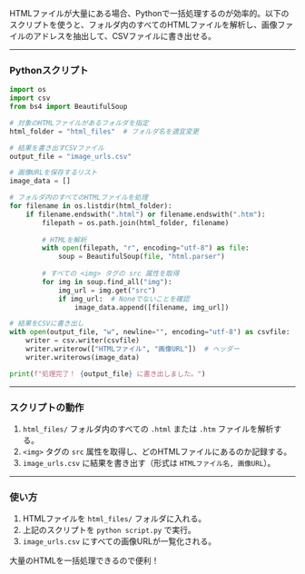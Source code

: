 HTMLファイルが大量にある場合、Pythonで一括処理するのが効率的。以下のスクリプトを使うと、フォルダ内のすべてのHTMLファイルを解析し、画像ファイルのアドレスを抽出して、CSVファイルに書き出せる。  

---

### **Pythonスクリプト**
```python
import os
import csv
from bs4 import BeautifulSoup

# 対象のHTMLファイルがあるフォルダを指定
html_folder = "html_files"  # フォルダ名を適宜変更

# 結果を書き出すCSVファイル
output_file = "image_urls.csv"

# 画像URLを保存するリスト
image_data = []

# フォルダ内のすべてのHTMLファイルを処理
for filename in os.listdir(html_folder):
    if filename.endswith(".html") or filename.endswith(".htm"):
        filepath = os.path.join(html_folder, filename)
        
        # HTMLを解析
        with open(filepath, "r", encoding="utf-8") as file:
            soup = BeautifulSoup(file, "html.parser")
        
        # すべての <img> タグの src 属性を取得
        for img in soup.find_all("img"):
            img_url = img.get("src")
            if img_url:  # Noneでないことを確認
                image_data.append([filename, img_url])

# 結果をCSVに書き出し
with open(output_file, "w", newline="", encoding="utf-8") as csvfile:
    writer = csv.writer(csvfile)
    writer.writerow(["HTMLファイル", "画像URL"])  # ヘッダー
    writer.writerows(image_data)

print(f"処理完了！ {output_file} に書き出しました。")
```

---

### **スクリプトの動作**
1. `html_files/` フォルダ内のすべての `.html` または `.htm` ファイルを解析する。  
2. `<img>` タグの `src` 属性を取得し、どのHTMLファイルにあるのか記録する。  
3. `image_urls.csv` に結果を書き出す（形式は `HTMLファイル名, 画像URL`）。  

---

### **使い方**
1. HTMLファイルを `html_files/` フォルダに入れる。  
2. 上記のスクリプトを `python script.py` で実行。  
3. `image_urls.csv` にすべての画像URLが一覧化される。  

大量のHTMLを一括処理できるので便利！